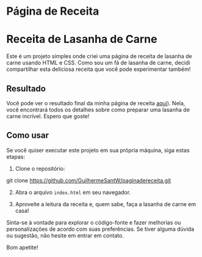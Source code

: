 # Página de Receita

# Receita de Lasanha de Carne

Este é um projeto simples onde criei uma página de receita de lasanha de carne usando HTML e CSS. Como sou um fã de lasanha de carne, decidi compartilhar esta deliciosa receita que você pode experimentar também!

## Resultado

Você pode ver o resultado final da minha página de receita [aqui]([https://guilhermesantw.github.io/paginadereceita/])). Nela, você encontrará todos os detalhes sobre como preparar uma lasanha de carne incrível. Espero que goste!

## Como usar

Se você quiser executar este projeto em sua própria máquina, siga estas etapas:

1. Clone o repositório:

git clone https://github.com/GuilhermeSantW/paginadereceita.git

2. Abra o arquivo `index.html` em seu navegador.

3. Aproveite a leitura da receita e, quem sabe, faça a lasanha de carne em casa!

Sinta-se à vontade para explorar o código-fonte e fazer melhorias ou personalizações de acordo com suas preferências. Se tiver alguma dúvida ou sugestão, não hesite em entrar em contato.

Bom apetite!
